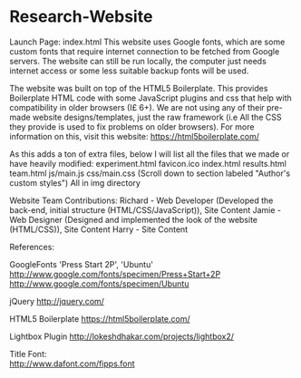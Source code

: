 # Research-Website
  
Launch Page: index.html
This website uses Google fonts, which are some custom fonts that require internet connection
to be fetched from Google servers. The website can still be run locally, the computer just needs
internet access or some less suitable backup fonts will be used.



The website was built on top of the HTML5 Boilerplate. This provides Boilerplate HTML code with some JavaScript plugins 
and css that help with compatibility in older browsers (I£ 6+). We are not using any of their pre-made website 
designs/templates, just the raw framework (i.e All the CSS they provide is used to fix problems on older browsers). 
For more information on this, visit this website:
https://html5boilerplate.com/

As this adds a ton of extra files, below I will list all the files that we made or have heavily modified:
experiment.html
favicon.ico
index.html
results.html
team.html
js/main.js
css/main.css (Scroll down to section labeled "Author's custom styles")
All in img directory

Website Team Contributions:
Richard - Web Developer (Developed the back-end, initial structure (HTML/CSS/JavaScript)), Site Content
Jamie - Web Designer (Designed and implemented the look of the website (HTML/CSS)), Site Content
Harry - Site Content

References:  
  
GoogleFonts 'Press Start 2P', 'Ubuntu'
http://www.google.com/fonts/specimen/Press+Start+2P
http://www.google.com/fonts/specimen/Ubuntu

jQuery
http://jquery.com/

HTML5 Boilerplate
https://html5boilerplate.com/

Lightbox Plugin
http://lokeshdhakar.com/projects/lightbox2/

Title Font:  
http://www.dafont.com/fipps.font  
